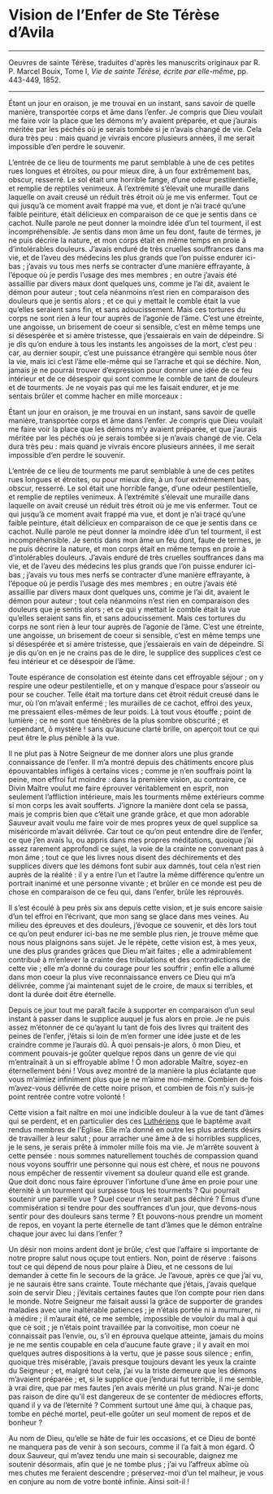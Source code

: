 # Vision de l’Enfer de Ste Térèse d’Avila

***

<p>Oeuvres de sainte Térèse, traduites d'après les manuscrits originaux par R. P. Marcel Bouix, Tome I, <i>Vie de sainte Térèse, écrite par elle-même</i>, pp. 443-449, 1852.</p>
<hr>
<p>Étant un jour en oraison, je me trouvai en un instant, sans savoir de quelle manière, transportée corps et âme dans l’enfer. Je compris que Dieu voulait me faire voir la place que les démons m’y avaient préparée, et que j’aurais méritée par les péchés où je serais tombée si je n’avais changé de vie. Cela dura très peu : mais quand je vivrais encore plusieurs années, il me serait impossible d’en perdre le souvenir.</p>

<p>L’entrée de ce lieu de tourments me parut semblable à une de ces petites rues longues et étroites, ou pour mieux dire, à un four extrêmement bas, obscur, resserré. Le sol était une horrible fange, d’une odeur pestilentielle, et remplie de reptiles venimeux. À l’extrémité s’élevait une muraille dans laquelle on avait creusé un réduit très étroit où je me vis enfermer. Tout ce qui jusqu’à ce moment avait frappé ma vue, et dont je n’ai tracé qu’une faible peinture, était délicieux en comparaison de ce que je sentis dans ce cachot. Nulle parole ne peut donner la moindre idée d’un tel tourment, il est incompréhensible. Je sentis dans mon âme un feu dont, faute de termes, je ne puis décrire la nature, et mon corps était en même temps en proie à d’intolérables douleurs. J’avais enduré de très cruelles souffrances dans ma vie, et de l’aveu des médecins les plus grands que l’on puisse endurer ici-bas ; j’avais vu tous mes nerfs se contracter d’une manière effrayante, à l’époque où je perdis l’usage des mes membres ; en outre j’avais été assaillie par divers maux dont quelques uns, comme je l’ai dit, avaient le démon pour auteur ; tout cela néanmoins n’est rien en comparaison des douleurs que je sentis alors ; et ce qui y mettait le comble était la vue qu’elles seraient sans fin, et sans adoucissement. Mais ces tortures du corps ne sont rien à leur tour auprès de l’agonie de l’âme. C’est une étreinte, une angoisse, un brisement de coeur si sensible, c’est en même temps une si désespérée et si amère tristesse, que j’essaierais en vain de dépeindre. Si je dis qu’on endure à tous les instants les angoisses de la mort, c’est peu : car, au dernier soupir, c’est une puissance étrangère qui semble nous ôter la vie, mais ici c’est l’âme elle-même qui se l’arrache et qui se déchire. Non, jamais je ne pourrai trouver d’expression pour donner une idée de ce feu intérieur et de ce désespoir qui sont comme le comble de tant de douleurs et de tourments. Je ne voyais pas qui me les faisait endurer, et je me sentais brûler et comme hacher en mille morceaux :<p>Étant un jour en oraison, je me trouvai en un instant, sans savoir de quelle manière, transportée corps et âme dans l’enfer. Je compris que Dieu voulait me faire voir la place que les démons m’y avaient préparée, et que j’aurais méritée par les péchés où je serais tombée si je n’avais changé de vie. Cela dura très peu : mais quand je vivrais encore plusieurs années, il me serait impossible d’en perdre le souvenir.</p>

<p>L’entrée de ce lieu de tourments me parut semblable à une de ces petites rues longues et étroites, ou pour mieux dire, à un four extrêmement bas, obscur, resserré. Le sol était une horrible fange, d’une odeur pestilentielle, et remplie de reptiles venimeux. À l’extrémité s’élevait une muraille dans laquelle on avait creusé un réduit très étroit où je me vis enfermer. Tout ce qui jusqu’à ce moment avait frappé ma vue, et dont je n’ai tracé qu’une faible peinture, était délicieux en comparaison de ce que je sentis dans ce cachot. Nulle parole ne peut donner la moindre idée d’un tel tourment, il est incompréhensible. Je sentis dans mon âme un feu dont, faute de termes, je ne puis décrire la nature, et mon corps était en même temps en proie à d’intolérables douleurs. J’avais enduré de très cruelles souffrances dans ma vie, et de l’aveu des médecins les plus grands que l’on puisse endurer ici-bas ; j’avais vu tous mes nerfs se contracter d’une manière effrayante, à l’époque où je perdis l’usage des mes membres ; en outre j’avais été assaillie par divers maux dont quelques uns, comme je l’ai dit, avaient le démon pour auteur ; tout cela néanmoins n’est rien en comparaison des douleurs que je sentis alors ; et ce qui y mettait le comble était la vue qu’elles seraient sans fin, et sans adoucissement. Mais ces tortures du corps ne sont rien à leur tour auprès de l’agonie de l’âme. C’est une étreinte, une angoisse, un brisement de coeur si sensible, c’est en même temps une si désespérée et si amère tristesse, que j’essaierais en vain de dépeindre. Si je dis qu’on en je ne crains pas de le dire, le supplice des supplices c’est ce feu intérieur et ce désespoir de l’âme.</p>

<p>Toute espérance de consolation est éteinte dans cet effroyable séjour ; on y respire une odeur pestilentielle, et on y manque d’espace pour s’asseoir ou pour se coucher. Telle était ma torture dans cet étroit réduit creusé dans le mur, où l’on m’avait enfermé ; les murailles de ce cachot, effroi des yeux, me pressaient elles-mêmes de leur poids. Là tout vous étouffe ; point de lumière ; ce ne sont que ténèbres de la plus sombre obscurité ; et cependant, ô mystère ! sans qu’aucune clarté brille, on aperçoit tout ce qui peut être le plus pénible à la vue.</p>

<p>Il ne plut pas à Notre Seigneur de me donner alors une plus grande connaissance de l’enfer. Il m’a montré depuis des châtiments encore plus épouvantables infligés à certains vices ; comme je n’en souffrais point la peine, mon effroi fut moindre : dans la première vision, au contraire, ce Divin Maître voulut me faire éprouver véritablement en esprit, non seulement l’affliction intérieure, mais les tourments même extérieurs comme si mon corps les avait soufferts. J’ignore la manière dont cela se passa, mais je compris bien que c’était une grande grâce, et que mon adorable Sauveur avait voulu me faire voir de mes propres yeux de quel supplice sa miséricorde m’avait délivrée. Car tout ce qu’on peut entendre dire de l’enfer, ce que j’en avais lu, ou appris dans mes propres méditations, quoique j’ai assez rarement approfondi ce sujet, la voie de la crainte ne convenant pas à mon âme ; tout ce que les livres nous disent des déchirements et des supplices divers que les démons font subir aux damnés, tout cela n’est rien auprès de la réalité : il y a entre l’un et l’autre la même différence qu’entre un portrait inanimé et une personne vivante ; et brûler en ce monde est peu de chose en comparaison de ce feu qui, dans l’enfer, brûle les réprouvés.</p>

<p>Il s’est écoulé à peu près six ans depuis cette vision, et je suis encore saisie d’un tel effroi en l’écrivant, que mon sang se glace dans mes veines. Au milieu des épreuves et des douleurs, j’évoque ce souvenir, et dès lors tout ce qu’on peut endurer ici-bas ne me semble plus rien, je trouve même que nous nous plaignons sans sujet. Je le répète, cette vision est, à mes yeux, une des plus grandes grâces que Dieu m’ait faites ; elle a admirablement contribué à m’enlever la crainte des tribulations et des contradictions de cette vie ; elle m’a donné du courage pour les souffrir ; enfin elle a allumé dans mon coeur la plus vive reconnaissance envers ce Dieu qui m’a délivrée, comme j’ai maintenant sujet de le croire, de maux si terribles, et dont la durée doit être éternelle.</p>

<p>Depuis ce jour tout me paraît facile à supporter en comparaison d’un seul instant à passer dans le supplice auquel je fus alors en proie. Je ne puis assez m’étonner de ce qu’ayant lu tant de fois des livres qui traitent des peines de l’enfer, j’étais si loin de m’en former une idée juste et de les craindre comme je l’aurais dû. À quoi pensais-je alors, ô mon Dieu, et comment pouvais-je goûter quelque repos dans un genre de vie qui m’entraînait à un si effroyable abîme ! Ô mon adorable Maître, soyez-en éternellement béni ! Vous avez montré de la manière la plus éclatante que vous m’aimiez infiniment plus que je ne m’aime moi-même. Combien de fois m’avez-vous délivrée de cette noire prison, et combien de fois n’y suis-je point rentrée contre votre volonté !</p>

<p>Cette vision a fait naître en moi une indicible douleur à la vue de tant d’âmes qui se perdent, et en particulier des ces <u>Luthériens</u> que le baptême avait rendus membres de l’Église</strong>. Elle m’a donné en outre les plus ardents désirs de travailler à leur salut ; pour arracher une âme à de si horribles supplices, je le sens, je serais prête à immoler mille fois ma vie. Je m’arrête souvent à cette pensée : nous sommes naturellement touchés de compassion quand nous voyons souffrir une personne qui nous est chère, et nous ne pouvons nous empêcher de ressentir vivement sa douleur quand elle est grande. Que doit donc nous faire éprouver l’infortune d’une âme en proie pour une éternité à un tourment qui surpasse tous les tourments ? Qui pourrait soutenir une pareille vue ? Quel coeur n’en serait pas déchiré ? Émus d’une commisération si tendre pour des souffrances d’un jour, que devons-nous sentir pour des douleurs sans terme ? Et pouvons-nous prendre un moment de repos, en voyant la perte éternelle de tant d’âmes que le démon entraîne chaque jour avec lui dans l’enfer ?</p>

<p>Un désir non moins ardent dont je brûle, c’est que l’affaire si importante de notre propre salut nous oçupe tout entiers. Non, point de réserve : faisons tout ce qui dépend de nous pour plaire à Dieu, et ne cessons de lui demander à cette fin le secours de la grâce</strong>. Je l’avoue, après ce que j’ai vu, je ne saurais être sans crainte. Toute méchante que j’étais, j’avais quelque soin de servir Dieu ; j’évitais certaines fautes que l’on compte pour rien dans le monde. Notre Seigneur me faisait aussi la grâce de supporter de grandes maladies avec une inaltérable patiences ; je n’étais portée ni à murmurer, ni à médire ; il m’aurait été, ce me semble, impossible de vouloir du mal à qui que ce soit ; je n’étais point travaillée par la convoitise, mon coeur ne connaissait pas l’envie, ou, s’il en éprouva quelque atteinte, jamais du moins je ne me sentis coupable en cela d’aucune faute grave ; il y avait en moi quelques autres dispositions à la vertu, que je passe sous silence ; enfin, quoique très misérable, j’avais presque toujours devant les yeux la crainte du Seigneur ; et, malgré tout cela, j’ai vu la triste demeure que les démons m’avaient préparée ; et, si le supplice que j’endurai fut terrible, il me semble, à vrai dire, que par mes fautes j’en avais mérité un plus grand. N’ai-je donc pas raison de dire qu’il est dangereux de se contenter de médiocres efforts, quand il y va de l’éternité ?</strong> Comment surtout une âme qui, à chaque pas, tombe en péché mortel, peut-elle goûter un seul moment de repos et de bonheur ?</p>

<p>Au nom de Dieu, qu’elle se hâte de fuir les occasions, et ce Dieu de bonté ne manquera pas de venir à son secours, comme il l’a fait à mon égard. Ô doux Sauveur, qui m’avez tendu une main si secourable, daignez me soutenir désormais, afin que je ne tombe plus ; j’ai vu l’affreux abîme où mes chutes me feraient descendre ; préservez-moi d’un tel malheur, je vous en conjure au nom de votre bonté infinie. Ainsi soit-il !</p>
